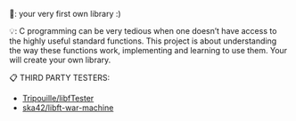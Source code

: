   📝: your very first own library :)



  💡: C programming can be very tedious when one doesn’t have access to the highly useful
standard functions. This project is about understanding the way these functions work,
implementing and learning to use them. Your will create your own library.



  📋 THIRD PARTY TESTERS:

* [Tripouille/libfTester](https://github.com/Tripouille/libftTester)
* [ska42/libft-war-machine](https://github.com/ska42/libft-war-machine)

